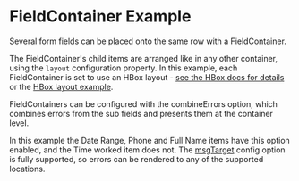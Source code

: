 # FieldContainer Example #

Several form fields can be placed onto the same row with a FieldContainer.
  
The FieldContainer's child items are arranged like in any other container, using the `layout` configuration property. In this example, each FieldContainer is set to use an HBox layout - [see the HBox docs for details](http://www.sencha.com/deploy/dev/docs/?class=Ext.layout.HBoxLayout) or the [HBox layout example](../layout/hbox/index.html).
  
FieldContainers can be configured with the combineErrors option, which combines errors from the sub fields and presents them at the container level.

In this example the Date Range, Phone and Full Name items have this option enabled, and the Time worked item does not. The [msgTarget](http://www.sencha.com/deploy/dev/docs/?class=Ext.form.Labelable&member=msgTarget) config option is fully supported, so errors can be rendered to any of the supported locations.
